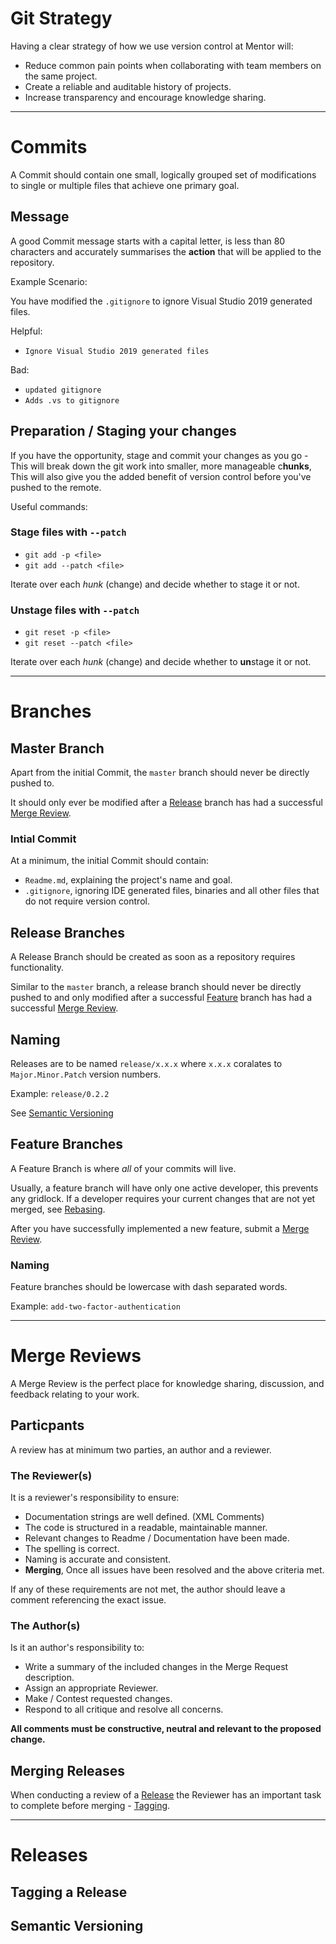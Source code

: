 # Git Strategy

Having a clear strategy of how we use version control at Mentor will:

- Reduce common pain points when collaborating with team members on the same project.
- Create a reliable and auditable history of projects.
- Increase transparency and encourage knowledge sharing.

---

# Commits

A Commit should contain one small, logically grouped set of modifications to single or multiple files that achieve one primary goal.

## Message

A good Commit message starts with a capital letter, is less than 80 characters and accurately summarises the **action** that will be applied to the repository.

Example Scenario:

You have modified the `.gitignore` to ignore Visual Studio 2019 generated files.

Helpful: 
- `Ignore Visual Studio 2019 generated files`

Bad: 
- `updated gitignore`
- `Adds .vs to gitignore`

## Preparation / Staging your changes

If you have the opportunity, stage and commit your changes as you go - This will break down the git work into smaller, more manageable c**hunks**, This will also give you the added benefit of version control before you've pushed to the remote.

Useful commands:

### Stage files with `--patch`

- `git add -p <file>`
- `git add --patch <file>`

Iterate over each *hunk* (change) and decide whether to stage it or not.

### Unstage files with `--patch`

- `git reset -p <file>`
- `git reset --patch <file>`

Iterate over each *hunk* (change) and decide whether to **un**stage it or not.

---

# Branches

## Master Branch

Apart from the initial Commit, the `master` branch should never be directly pushed to.

It should only ever be modified after a [Release](#release-branches) branch has had a successful [Merge Review](#merge-reviews).

### Intial Commit

At a minimum, the initial Commit should contain:

- `Readme.md`, explaining the project's name and goal.
- `.gitignore`, ignoring IDE generated files, binaries and all other files that do not require version control. 

## Release Branches

A Release Branch should be created as soon as a repository requires functionality.

Similar to the `master` branch, a release branch should never be directly pushed to and only modified after a successful [Feature](#feature-brances) branch has had a successful [Merge Review](#merge-reviews).

## Naming

Releases are to be named `release/x.x.x` where `x.x.x` coralates to `Major.Minor.Patch` version numbers.

Example: `release/0.2.2`

See [Semantic Versioning](#semantic-versioning)

## Feature Branches

A Feature Branch is where *all* of your commits will live.

Usually, a feature branch will have only one active developer, this prevents any gridlock.
If a developer requires your current changes that are not yet merged, see [Rebasing](#rebasing).

After you have successfully implemented a new feature, submit a [Merge Review](#merge-reviews).

### Naming

Feature branches should be lowercase with dash separated words.

Example: `add-two-factor-authentication`

---

# Merge Reviews

A Merge Review is the perfect place for knowledge sharing, discussion, and feedback relating to your work.

## Particpants

A review has at minimum two parties, an author and a reviewer.

### The Reviewer(s)

It is a reviewer's responsibility to ensure:

- Documentation strings are well defined. (XML Comments)
- The code is structured in a readable, maintainable manner.
- Relevant changes to Readme / Documentation have been made.
- The spelling is correct.
- Naming is accurate and consistent.
- **Merging**, Once all issues have been resolved and the above criteria met.

If any of these requirements are not met, the author should leave a comment referencing the exact issue.

### The Author(s)

Is it an author's responsibility to:

- Write a summary of the included changes in the Merge Request description.
- Assign an appropriate Reviewer.
- Make / Contest requested changes.
- Respond to all critique and resolve all concerns.

**All comments must be constructive, neutral and relevant to the proposed change.**

## Merging Releases

When conducting a review of a [Release](#release-branches) the Reviewer has an important task to complete before merging - [Tagging](#tagging-a-release).

---

# Releases

## Tagging a Release

## Semantic Versioning
